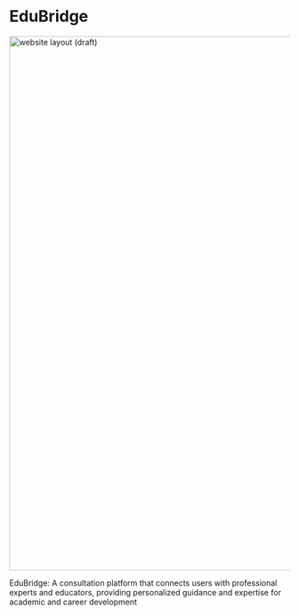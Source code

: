 # EduBridge
<img width="960" alt="website layout (draft)" src="https://github.com/user-attachments/assets/ac5897b8-a31c-47d5-ad73-310dd68ab49b">

EduBridge: A consultation platform that connects users with professional experts and educators, providing personalized guidance and expertise for academic and career development
